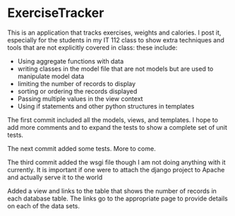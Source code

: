 # ExerciseTracker
<p>This is an application that tracks exercises, weights and calories. I post it, especially for the students in my IT 112 class to show 
extra techniques and tools that are not explicitly covered in class: these include:</p>
<ul>
<li>Using aggregate functions with data</li>
<li>writing classes in the model file that are not models but are used to manipulate model data</li>
<li>limiting the number of records to display</li>
<li>sorting or ordering the records displayed</li>
<li>Passing multiple values in the view context</li>
<li>Using if statements and other python structures in templates</li>
</ul>
<p>The first commit included all the models, views, and templates. I hope to add more comments and to expand the tests to show a complete set of 
unit tests.</p>
<p>The next commit added some tests. More to come.</p>
<p>The third commit added the wsgi file though I am not doing anything with it currently. It is important if one were to attach the django project to Apache and actually serve it to the world</p>
<p>Added a view and links to the table that shows the number of records in each database table. The links go to the appropriate page to provide details on each of the data sets. </p>